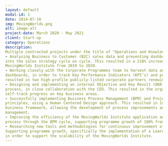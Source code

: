 ```yaml
---
layout: default
modal-id: 1
date: 2014-07-18
img: MovingWorlds.png
alt: image-alt
project-date: March 2020 - May 2021
client: Start-up
category: Operations
description: 
Multiple contracted projects under the title of "Operations and Knowledge Manager", we achieved the following things -
- Analysing Business to Customer (B2C) sales data and presenting dashboards, providing insights
into the sales strategy cycle on cycle. This resulted in a 218% increase in applications for the
MovingWorlds Institute from 2019 to 2020.
- Working closely with the Corporate Programmes team to harvest data and prepare external facing
dashboards, in order to track Key Performance Indicators (KPI’s) and programme impact. This
resulted in two high-profile publicly-listed corporate partners renewing existing contracts in 2021.
- Designing and implementing an internal Objective and Key Result (OKR) setting and monitoring
process, in close collaboration with the CEO. This resulted in the organisation being able to
self-track progress on key business areas.
- Successfully implementing Business Process Management (BPM) and Project Management (PM)
principles, using a Human Centered Design approach. This resulted in improved structure and
business framework, allowing the development of process improvements and effective project
management.
- Improving the efficiency of the MovingWorlds Institute application and Fellowship onboarding
process through the BPM cycle, supporting programme growth of 180% from 2019 to 2020.
- Researching new tools and methodologies for continuous improvement of business processes.
Supporting programme growth, specifically the implementation of a Learning Management System
in order to support the scalability of the MovingWorlds Institute.
---
```

